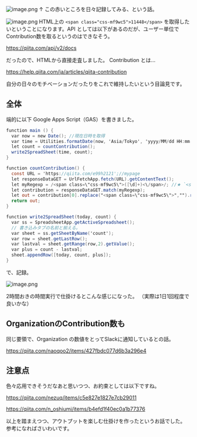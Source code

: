 ![image.png](https://qiita-image-store.s3.ap-northeast-1.amazonaws.com/0/93824/d7974729-9265-d7d9-b90c-6aec683822e5.png)
↑ この赤いところを日々記録してみる、という話。


![image.png](https://qiita-image-store.s3.ap-northeast-1.amazonaws.com/0/93824/19f3cb6f-9506-860a-c752-43544b126656.png)
HTML上の `<span class="css-mf9wc5">11448</span>` を取得したいということになります。API としては以下があるのだが、ユーザー単位でContribution数を取るというのはできなそう。

https://qiita.com/api/v2/docs

だったので、HTMLから直接走査しました。
Contribution とは...

https://help.qiita.com/ja/articles/qiita-contribution

自分の日々のモチベーションだったりをこれで維持したいという目論見です。


## 全体

端的に以下 Google Apps Script（GAS）を書きました。

```JavaScript:Code.gs
function main () {
  var now = new Date(); //現在日時を取得
  var time = Utilities.formatDate(now, 'Asia/Tokyo', 'yyyy/MM/dd HH:mm:ss');
  let count = countContribution();
  write2SpreadSheet(time, count);
}

function countContribution() {
  const URL = 'https://qiita.com/e99h2121';//mypage
  let responseDataGET = UrlFetchApp.fetch(URL).getContentText();
  let myRegexp = /<span class=\"css-mf9wc5\">([\d]+)<\/span>/; //★ `<span class="css-mf9wc5">nnnnn</span>`  
  let contribution = responseDataGET.match(myRegexp);
  let out = contribution[0].replace("<span class=\"css-mf9wc5\">","").replace("<\/span>",""); //★ 数字部分のみに置換
  return out;
}

function write2SpreadSheet(today, count) {
  var ss = SpreadsheetApp.getActiveSpreadsheet();
  // 書き込みタブの名前と揃える。
  var sheet = ss.getSheetByName('count');
  var row = sheet.getLastRow();
  var lastval = sheet.getRange(row,2).getValue();
  var plus = count - lastval; 
  sheet.appendRow([today, count, plus]);
}
```

で、記録。

![image.png](https://qiita-image-store.s3.ap-northeast-1.amazonaws.com/0/93824/128e8ac1-5b29-db17-b3a6-706efd7913e9.png)

2時間おきの時間実行で仕掛けるとこんな感じになった。
（実際は1日1回程度で良いかな）

## OrganizationのContribution数も

同じ要領で、Organization の数値をとってSlackに通知しているとの話。

https://qiita.com/naoqoo2/items/427fbdc077d6b3a296e4

## 注意点

色々応用できそうだなあと思いつつ、お約束としては以下ですね。

https://qiita.com/nezuq/items/c5e827e1827e7cb29011

https://qiita.com/n_oshiumi/items/b4efd1f40ec0a1b77376

以上を踏まえつつ、アウトプットを楽しむ仕掛けを作ったというお話でした。
参考になればさいわいです。
